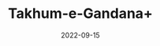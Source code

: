 ---
title: 'Takhum-e-Gandana+'
date: '2022-09-15' 
metatag: '' 
inventory: '0' 
draft: false 
# meta description 
shortDescripton: ''
description: 'Seed'
longdescription: ''
featured: True
# product Price
price: '40.0'
# Product Short Description
shortDescription: ''
productID: '18DC4B76-1D25-ED11-9968-005056B3A416'
type: 'products'
category: 'Seed' 
thumnailproduct: 'https://aminsaddiquidawakhana.eralive.net/images/products/18DC4B76-1D25-ED11-9968-005056B3A4161.png' 
images:
  - image: 'images/products/18DC4B76-1D25-ED11-9968-005056B3A4161.png'  
Variants:
---
